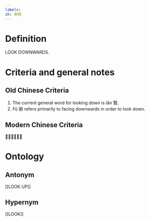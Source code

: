 ```yaml
---
labels: 
zh: 俯視
---
```


# Definition
LOOK DOWNWARDS.
# Criteria and general notes
## Old Chinese Criteria
1. The current general word for looking down is lǎn 覽.
2. Fǔ 俯 refers primarily to facing downwards in order to look down.
## Modern Chinese Criteria
？？？
# Ontology

## Antonym
[[LOOK UP]]
## Hypernym
[[LOOK]]